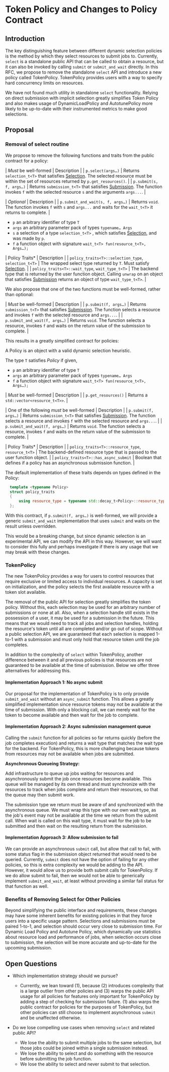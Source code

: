 # Token Policy and Changes to Policy Contract

## Introduction
The key distinguishing feature between different dynamic selection policies is the method by which they select resources to submit jobs to. Currently, `select` is a standalone public API that can be called to obtain a resource, but it can also be invoked by calling `submit` or `submit_and_wait` directly. In this RFC, we propose to remove the standalone `select` API and introduce a new policy called TokenPolicy. TokenPolicy provides users with a way to specify hard concurrency limits on resources.

We have not found much utility in standalone `select` functionality. Relying on direct submission with implicit selection greatly simplifies Token Policy and also makes usage of DynamicLoadPolicy and AutotunePolicy more likely to be up-to-date with their instrumented metrics to make good selections.

## Proposal

### Removal of select routine
We propose to remove the following functions and traits from the public contract for a policy:

| *Must* be well-formed | Description |
| `p.select(args…)` | Returns `selection_t<T>` that satisfies [Selection](#selection_req_id). The selected resource must be within the set of resources returned by `p.get_resources()`. |
| `p.submit(s, f, args…)` | Returns `submission_t<T>` that satisfies [Submission](#submission_req_id). The function invokes `f` with the selected resource `s` and the arguments `args...`. |

| *Optional* | Description |
| `p.submit_and_wait(s, f, args…)` | Returns `void`. The function invokes `f` with `s` and `args...` and waits for the `wait_t<T>` it returns to complete. |

- `p` an arbitrary identifier of type `T`
- `args` an arbitrary parameter pack of types `typename… Args`
- `s` a selection of a type `selection_t<T>` , which satisfies [Selection](#selection_req_id), and was made by `p`.
- `f` a function object with signature `wait_t<T> fun(resource_t<T>, Args…);`

| Policy Traits* | Description |
| `policy_traits<T>::selection_type`, `selection_t<T>` | The wrapped select type returned by `T`. Must satisfy [Selection](#selection_req_id). |
| `policy_traits<T>::wait_type`, `wait_type_t<T>` | The backend type that is returned by the user function object. Calling `unwrap` on an object that satisfies [Submission](#submission_req_id) returns an object of type `wait_type_t<T>`. |

We also propose that one of the two functions must be well-formed, rather than optional:

| *Must* be well-formed | Description |
| `p.submit(f, args…)` | Returns `submission_t<T>` that satisfies [Submission](#submission_req_id). The function selects a resource and invokes `f` with the selected resource and `args...`. |
| `p.submit_and_wait(f, args…)` | Returns `void`. The function selects a resource, invokes `f` and waits on the return value of the submission to complete. |

This results in a greatly simplified contract for policies:

A Policy is an object with a valid dynamic selection heuristic.

The type `T` satisfies *Policy* if given,

- `p` an arbitrary identifier of type `T`
- `args` an arbitrary parameter pack of types `typename… Args`
- `f` a function object with signature `wait_t<T> fun(resource_t<T>, Args…);`

| *Must* be well-formed | Description |
| `p.get_resources()` | Returns a `std::vector<resource_t<T>>`. |

| One of the following *must* be well-formed | Description |
| `p.submit(f, args…)` | Returns `submission_t<T>` that satisfies [Submission](#submission_req_id). The function selects a resource and invokes `f` with the selected resource and `args...`. |
| `p.submit_and_wait(f, args…)` | Returns `void`. The function selects a resource, invokes `f` and waits on the return value of the submission to complete. |

| Policy Traits* | Description |
| `policy_traits<T>::resource_type`, `resource_t<T>` | The backend-defined resource type that is passed to the user function object. |
| `policy_traits<T>::has_async_submit` | Boolean that defines if a policy has an asynchronous submission function. |

The default implementation of these traits depends on types defined in the Policy:

```cpp
  template <typename Policy>
  struct policy_traits
  {
      using resource_type = typename std::decay_t<Policy>::resource_type;
  };
```

With this contract, if `p.submit(f, args…)` is well-formed, we will provide a generic `submit_and_wait` implementation that uses `submit` and waits on the result unless overridden.

This would be a breaking change, but since dynamic selection is an experimental API, we can modify the API in this way. However, we will want to consider this fully and perhaps investigate if there is any usage that we may break with these changes.

### TokenPolicy
The new TokenPolicy provides a way for users to control resources that require exclusive or limited access to individual resources. A capacity is set on initialization, and the policy selects the first available resource with a token slot available.

The removal of the public API for selection greatly simplifies the token policy. Without this, each selection may be used for an arbitrary number of submissions or none at all. Also, when a selection handle still exists in the possession of a user, it may be used for a submission in the future. This means that we would need to track all jobs and selection handles, holding the resource's token until all are completed and/or go out of scope. Without a public selection API, we are guaranteed that each selection is mapped 1-to-1 with a submission and must only hold that resource token until the job completes.

In addition to the complexity of `select` within TokenPolicy, another difference between it and all previous policies is that resources are not guaranteed to be available at the time of submission. Below we offer three alternatives for addressing this.

#### Implementation Approach 1: No async submit
Our proposal for the implementation of TokenPolicy is to only provide `submit_and_wait` without an `async_submit` function. This allows a greatly simplified implementation since resource tokens may not be available at the time of submission. With only a blocking call, we can merely wait for the token to become available and then wait for the job to complete.


#### Implementation Approach 2: Async submission management queue
Calling the `submit` function for all policies so far returns quickly (before the job completes execution) and returns a wait type that matches the wait type for the backend. For TokenPolicy, this is more challenging because tokens from resources may not be available when jobs are submitted.

**Asynchronous Queueing Strategy:**

Add infrastructure to queue up jobs waiting for resources and asynchronously submit the job once resources become available. This queue will be managed by its own thread and must synchronize with the resources to track when jobs complete and return their resources, so that the queue may then submit work.

The submission type we return must be aware of and synchronized with the asynchronous queue. We must wrap this type with our own wait type, as the job's event may not be available at the time we return from the submit call. When wait is called on this wait type, it must wait for the job to be submitted and then wait on the resulting return from the submission.

#### Implementation Approach 3: Allow submission to fail
We can provide an asynchronous `submit` call, but allow that call to fail, with some status flag in the submission object returned that would need to be queried. Currently, `submit` does not have the option of failing for any other policies, so this is extra complexity we would be adding to the API. However, it would allow us to provide both submit calls for TokenPolicy. If we do allow submit to fail, then we would not be able to generically implement `submit_and_wait`, at least without providing a similar fail status for that function as well.

### Benefits of Removing Select for Other Policies
Beyond simplifying the public interface and requirements, these changes may have some inherent benefits for existing policies in that they force users into a specific usage pattern. Selections and submissions must be paired 1-to-1, and selection should occur very close to submission time. For Dynamic Load Policy and Autotune Policy, which dynamically use statistics about resource load and performance of jobs, when selection occurs close to submission, the selection will be more accurate and up-to-date for the upcoming submission.

## Open Questions
- Which implementation strategy should we pursue?
	- Currently, we lean toward (1), because (2) introduces complexity that is a large outlier from other policies and (3) warps the public API usage for all policies for features only important for TokenPolicy by adding a step of checking for submission failure. (1) also warps the public contract for policies for the purposes of TokenPolicy, but other policies can still choose to implement asynchronous `submit` and be unaffected otherwise.

- Do we lose compelling use cases when removing `select` and related public API?
	- We lose the ability to submit multiple jobs to the same selection, but those jobs could be joined within a single submission instead.
	- We lose the ability to select and do something with the resource before submitting the job function.
	- We lose the ability to select and never submit to that selection.
